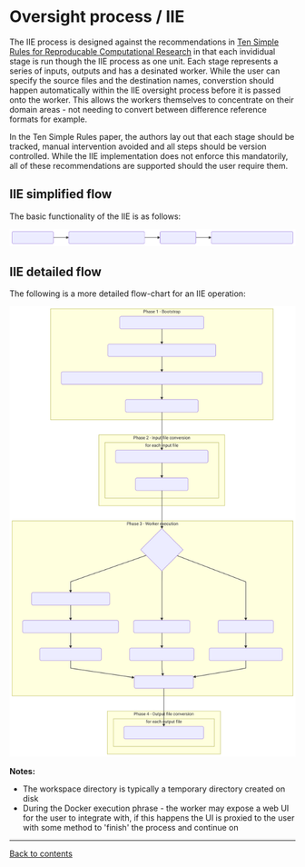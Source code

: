 Oversight process / IIE
=======================
The IIE process is designed against the recommendations in [Ten Simple Rules for Reproducable Computational Research](https://doi.org/10.1371/journal.pcbi.1003285) in that each invididual stage is run though the IIE process as one unit. Each stage represents a series of inputs, outputs and has a desinated worker. While the user can specify the source files and the destination names, converstion should happen automatically within the IIE oversight process before it is passed onto the worker. This allows the workers themselves to concentrate on their domain areas - not needing to convert between difference reference formats for example.

In the Ten Simple Rules paper, the authors lay out that each stage should be tracked, manual intervention avoided and all steps should be version controlled. While the IIE implementation does not enforce this mandatorily, all of these recommendations are supported should the user require them.


IIE simplified flow
-------------------
The basic functionality of the IIE is as follows:


![IIE Flow (simplified)](./assets/flow-simplified.svg)



IIE detailed flow
-----------------
The following is a more detailed flow-chart for an IIE operation:


![IIE Flow (detailed)](./assets/flow-detailed.svg)


**Notes:**

* The workspace directory is typically a temporary directory created on disk
* During the Docker execution phrase - the worker may expose a web UI for the user to integrate with, if this happens the UI is proxied to the user with some method to 'finish' the process and continue on


---
[Back to contents](./README.md)
